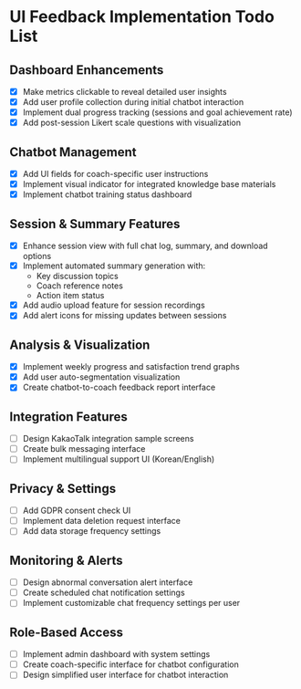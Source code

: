 # UI Feedback Implementation Todo List

## Dashboard Enhancements

- [x] Make metrics clickable to reveal detailed user insights
- [x] Add user profile collection during initial chatbot interaction
- [x] Implement dual progress tracking (sessions and goal achievement rate)
- [x] Add post-session Likert scale questions with visualization

## Chatbot Management

- [x] Add UI fields for coach-specific user instructions
- [x] Implement visual indicator for integrated knowledge base materials
- [x] Implement chatbot training status dashboard

## Session & Summary Features

- [x] Enhance session view with full chat log, summary, and download options
- [x] Implement automated summary generation with:
  - Key discussion topics
  - Coach reference notes
  - Action item status
- [x] Add audio upload feature for session recordings
- [x] Add alert icons for missing updates between sessions

## Analysis & Visualization

- [x] Implement weekly progress and satisfaction trend graphs
- [x] Add user auto-segmentation visualization
- [x] Create chatbot-to-coach feedback report interface

## Integration Features

- [ ] Design KakaoTalk integration sample screens
- [ ] Create bulk messaging interface
- [ ] Implement multilingual support UI (Korean/English)

## Privacy & Settings

- [ ] Add GDPR consent check UI
- [ ] Implement data deletion request interface
- [ ] Add data storage frequency settings

## Monitoring & Alerts

- [ ] Design abnormal conversation alert interface
- [ ] Create scheduled chat notification settings
- [ ] Implement customizable chat frequency settings per user

## Role-Based Access

- [ ] Implement admin dashboard with system settings
- [ ] Create coach-specific interface for chatbot configuration
- [ ] Design simplified user interface for chatbot interaction
